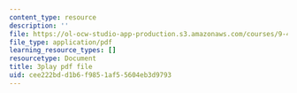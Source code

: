 ```yaml
---
content_type: resource
description: ''
file: https://ol-ocw-studio-app-production.s3.amazonaws.com/courses/9-40-introduction-to-neural-computation-spring-2018/cee222bdd1b6f9851af55604eb3d9793_smHwRzk81b0.pdf
file_type: application/pdf
learning_resource_types: []
resourcetype: Document
title: 3play pdf file
uid: cee222bd-d1b6-f985-1af5-5604eb3d9793
---
```

